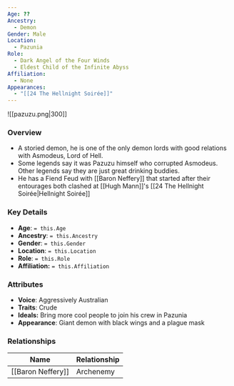 ```yaml
---
Age: ??
Ancestry:
  - Demon
Gender: Male
Location:
  - Pazunia
Role:
  - Dark Angel of the Four Winds
  - Eldest Child of the Infinite Abyss
Affiliation:
  - None
Appearances:
  - "[[24 The Hellnight Soirée]]"
---
```


![[pazuzu.png|300]]

### Overview
- A storied demon, he is one of the only demon lords with good relations with Asmodeus, Lord of Hell.
- Some legends say it was Pazuzu himself who corrupted Asmodeus. Other legends say they are just great drinking buddies.
- He has a Fiend Feud with [[Baron Neffery]] that started after their entourages both clashed at [[Hugh Mann]]'s [[24 The Hellnight Soirée|Hellnight Soirée]]

### Key Details
- **Age**: `= this.Age`
- **Ancestry**: `= this.Ancestry`
- **Gender**: `= this.Gender`
- **Location**: `= this.Location`
- **Role**: `= this.Role`
- **Affiliation:** `= this.Affiliation`

### Attributes
- **Voice**: Aggressively Australian
- **Traits**: Crude
- **Ideals:** Bring more cool people to join his crew in Pazunia
- **Appearance**: Giant demon with black wings and a plague mask

### Relationships

| Name              | Relationship |
| ----------------- | ------------ |
| [[Baron Neffery]] | Archenemy    |

